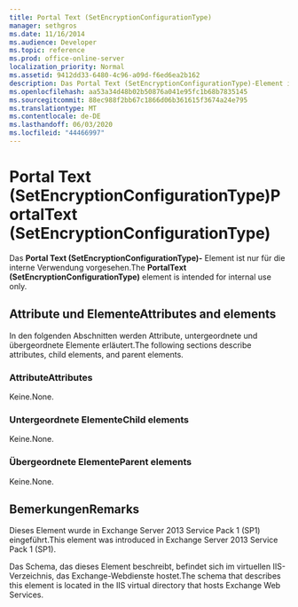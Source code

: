 ```yaml
---
title: Portal Text (SetEncryptionConfigurationType)
manager: sethgros
ms.date: 11/16/2014
ms.audience: Developer
ms.topic: reference
ms.prod: office-online-server
localization_priority: Normal
ms.assetid: 9412dd33-6480-4c96-a09d-f6ed6ea2b162
description: Das Portal Text (SetEncryptionConfigurationType)-Element ist nur für die interne Verwendung vorgesehen.
ms.openlocfilehash: aa53a34d48b02b50876a041e95fc1b68b7835145
ms.sourcegitcommit: 88ec988f2bb67c1866d06b361615f3674a24e795
ms.translationtype: MT
ms.contentlocale: de-DE
ms.lasthandoff: 06/03/2020
ms.locfileid: "44466997"
---
```

# <a name="portaltext-setencryptionconfigurationtype"></a><span data-ttu-id="a50fe-103">Portal Text (SetEncryptionConfigurationType)</span><span class="sxs-lookup"><span data-stu-id="a50fe-103">PortalText (SetEncryptionConfigurationType)</span></span>

<span data-ttu-id="a50fe-104">Das **Portal Text (SetEncryptionConfigurationType)-** Element ist nur für die interne Verwendung vorgesehen.</span><span class="sxs-lookup"><span data-stu-id="a50fe-104">The **PortalText (SetEncryptionConfigurationType)** element is intended for internal use only.</span></span> 

## <a name="attributes-and-elements"></a><span data-ttu-id="a50fe-105">Attribute und Elemente</span><span class="sxs-lookup"><span data-stu-id="a50fe-105">Attributes and elements</span></span>

<span data-ttu-id="a50fe-106">In den folgenden Abschnitten werden Attribute, untergeordnete und übergeordnete Elemente erläutert.</span><span class="sxs-lookup"><span data-stu-id="a50fe-106">The following sections describe attributes, child elements, and parent elements.</span></span>
  
### <a name="attributes"></a><span data-ttu-id="a50fe-107">Attribute</span><span class="sxs-lookup"><span data-stu-id="a50fe-107">Attributes</span></span>

<span data-ttu-id="a50fe-108">Keine.</span><span class="sxs-lookup"><span data-stu-id="a50fe-108">None.</span></span>
  
### <a name="child-elements"></a><span data-ttu-id="a50fe-109">Untergeordnete Elemente</span><span class="sxs-lookup"><span data-stu-id="a50fe-109">Child elements</span></span>

<span data-ttu-id="a50fe-110">Keine.</span><span class="sxs-lookup"><span data-stu-id="a50fe-110">None.</span></span>
  
### <a name="parent-elements"></a><span data-ttu-id="a50fe-111">Übergeordnete Elemente</span><span class="sxs-lookup"><span data-stu-id="a50fe-111">Parent elements</span></span>

<span data-ttu-id="a50fe-112">Keine.</span><span class="sxs-lookup"><span data-stu-id="a50fe-112">None.</span></span>
  
## <a name="remarks"></a><span data-ttu-id="a50fe-113">Bemerkungen</span><span class="sxs-lookup"><span data-stu-id="a50fe-113">Remarks</span></span>

<span data-ttu-id="a50fe-114">Dieses Element wurde in Exchange Server 2013 Service Pack 1 (SP1) eingeführt.</span><span class="sxs-lookup"><span data-stu-id="a50fe-114">This element was introduced in Exchange Server 2013 Service Pack 1 (SP1).</span></span>
  
<span data-ttu-id="a50fe-115">Das Schema, das dieses Element beschreibt, befindet sich im virtuellen IIS-Verzeichnis, das Exchange-Webdienste hostet.</span><span class="sxs-lookup"><span data-stu-id="a50fe-115">The schema that describes this element is located in the IIS virtual directory that hosts Exchange Web Services.</span></span>
  

